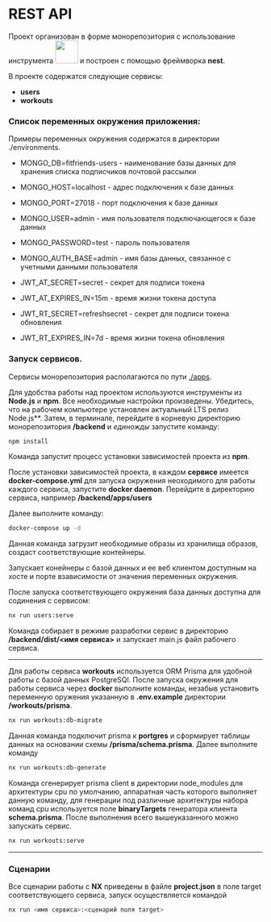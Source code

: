 # REST API

Проект организован в форме монорепозитория с использование инструмента <a alt="Nx logo" href="https://nx.dev" target="_blank" rel="noreferrer"><img src="https://raw.githubusercontent.com/nrwl/nx/master/images/nx-logo.png" width="45"></a> и построен
с помощью фреймворка **nest**.

В проекте содержатся следующие сервисы:
* **users**
* **workouts**

### Список переменных окружения приложения:
Примеры переменных окружения содержатся в директории ./environments.

* MONGO_DB=fitfriends-users - наименование базы данных для хранения списка подписчиков почтовой рассылки
* MONGO_HOST=localhost - адрес подключения к базе данных
* MONGO_PORT=27018 - порт подключения к базе данных
* MONGO_USER=admin - имя пользователя подключающегося к базе данных
* MONGO_PASSWORD=test - пароль пользователя
* MONGO_AUTH_BASE=admin - имя базы данных, связанное с учетными данными пользователя
* JWT_AT_SECRET=secret - секрет для подписи токена
* JWT_AT_EXPIRES_IN=15m - время жизни токена доступа

* JWT_RT_SECRET=refreshsecret - секрет для подписи токена обновления
* JWT_RT_EXPIRES_IN=7d - время жизни токена обновления


### Запуск сервисов.

Сервисы монорепозитория располагаются по пути [./apps](./apps/).

Для удобства работы над проектом используются инструменты из **Node.js** и **npm**. Все необходимые настройки произведены. Убедитесь, что на рабочем компьютере установлен актуальный LTS релиз Node.js**. Затем, в терминале, перейдите в корневую директорию монорепозитория **/backend** и _единожды_ запустите команду:

```bash
npm install
```

Команда запустит процесс установки зависимостей проекта из **npm**.

После установки зависимостей проекта, в каждом **сервисе** имеется **docker-compose.yml** для запуска окружения неоходимого для работы каждого сервиса, запустите **docker daemon**. Перейдите в директорию сервиса, например **/backend/apps/users**

Далее выполните команду:

```bash
docker-compose up -d
```
Данная команда загрузит необходимые образы из хранилища образов, создаст  соответствующие контейнеры.

Запускает конейнеры с базой данных и ее веб клиентом доступным на хосте и порте взависимости от значения переменных окружения.

После запуска соответствующего окружения база данных доступна для содинения с сервисом:

```bash
nx run users:serve
```

Команда собирает в режиме разработки сервис в директорию **/backend/dist/<имя сервиса>** и запускает main.js файл рабочего сервиса.

---

Для работы сервиса **workouts** используется ORM Prisma для удобной работы с базой данных PostgreSQl. После запуска окружения для работы сервиса через **docker** выполните команды, незабыв установить переменную оружения указанную в **.env.example** директории **/workouts/prisma**.

```bash
nx run workouts:db-migrate
```
Данная команда подключит prisma к **portgres** и сформирует таблицы данных на основании схемы **/prisma/schema.prisma**. 
Далее выполните команду 

```bash
nx run workouts:db-generate
```

Команда сгенерирует prisma client в директории node_modules для архитектуры cpu по умолчанию, аппаратная часть которого выполняет данную команду, для генерации под различные архитектуры набора команд cpu используется поле **binaryTargets** генератора клиента **schema.prisma**.
После выполнения всего вышеуказанного можно запускать сервис.

```bash
nx run workouts:serve
```
---

### Сценарии

Все сценарии работы с **NX** приведены в файле **project.json** в поле target соответствующего сервиса, запуск осуществляется командой
```bash
nx run <имя сервиса>:<сценарий поля target>
```
